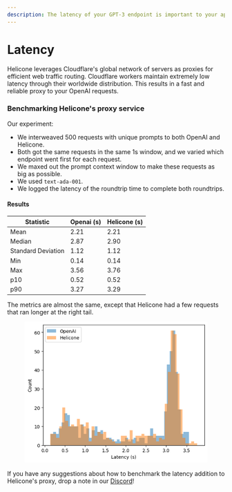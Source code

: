 ```yaml
---
description: The latency of your GPT-3 endpoint is important to your application's success
---
```


# Latency

Helicone leverages Cloudflare's global network of servers as proxies for efficient web traffic routing. Cloudflare workers maintain extremely low latency through their worldwide distribution. This results in a fast and reliable proxy to your OpenAI requests.

### Benchmarking Helicone's proxy service

Our experiment:

* We interweaved 500 requests with unique prompts to both OpenAI and Helicone.&#x20;
* Both got the same requests in the same 1s window, and we varied which endpoint went first for each request.
* We maxed out the prompt context window to make these requests as big as possible.
* We used `text-ada-001`.
* We logged the latency of the roundtrip time to complete both roundtrips.

#### Results

| Statistic          | Openai (s) | Helicone (s) |
| ------------------ | ---------- | ------------ |
| Mean               | 2.21       | 2.21         |
| Median             | 2.87       | 2.90         |
| Standard Deviation | 1.12       | 1.12         |
| Min                | 0.14       | 0.14         |
| Max                | 3.56       | 3.76         |
| p10                | 0.52       | 0.52         |
| p90                | 3.27       | 3.29         |

The metrics are almost the same, except that Helicone had a few requests that ran longer at the right tail.

<figure><img src="../.gitbook/assets/openai-helicone.png" alt=""><figcaption></figcaption></figure>

If you have any suggestions about how to benchmark the latency addition to Helicone's proxy, drop a note in our [Discord](https://discord.gg/zsSTcH2qhG)!

